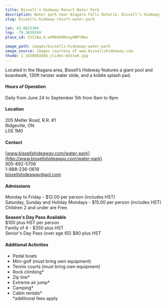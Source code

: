 ```yaml
---
title: Bissell’s Hideway Resort Water Park 
description: Water park near Niagara Falls Ontario. Bissell’s Hideway features a giant pool and boardwalk, 130ft twister water slide, and a kiddie splash pad.
slug: bissells-hideway-resort-water-park

lat: 43.0622304
lng: -79.3039249
place_id: ChIJAa_6-whM04kRRnwyHBPlMwo

image_path: images/bissells-hideaway-water-park
image_source: Images courtesy of www.bissellshideaway.com.
thumb: 1_1438801684_slides-bottom.jpg
---
```


Located in the Niagara area, Bissell’s Hideway features a giant pool and boardwalk, 130ft twister water slide, and a kiddie splash pad.

#### Hours of Operation
Daily from June 24 to September 5th from 9am to 9pm 

#### Location
205 Metler Road, R.R. #1  
Ridgeville, ON  
L0S 1M0  

#### Contact
[www.bissellshideaway.com/water-park](http://www.bissellshideaway.com/water-park)  
905-892-5706  
1-888-236-0619  
bissellshideaway@aol.com

#### Admissions
Monday to Friday - $12.00 per person (includes HST)  
Saturday, Sunday and Holiday Mondays - $15.00 per person (includes HST)  
Children 2 and under are Free.  

**Season's Day Pass Available**   
$100 plus HST per person   
Family of 4 - $350 plus HST  
Senior's Day Pass (over age 65) $80 plus HST  

#### Additional Activities
- Pedal boats
- Mini-golf (must bring own equipment)
- Tennis courts (must bring own equipment)
- Rock climbing*
- Zip line*
- Extreme air jump*
- Camping*
- Cabin rentals*  
*additional fees apply 
